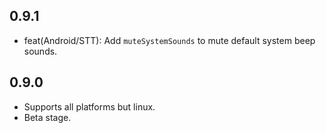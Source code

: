 ## 0.9.1
* feat(Android/STT): Add `muteSystemSounds` to mute default system beep sounds.

## 0.9.0

* Supports all platforms but linux.
* Beta stage.
